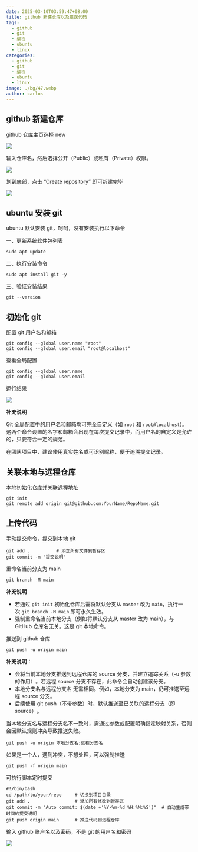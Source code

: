 ```yaml
---
date: 2025-03-10T03:59:47+08:00
title: github 新建仓库以及推送代码
tags:
  - github
  - git
  - 编程
  - ubuntu
  - linux
categories:
  - github
  - git
  - 编程
  - ubuntu
  - linux
image: ./bg/47.webp
author: carlos
---
```


## github 新建仓库

github 仓库主页选择 new

![](../00-assets/Pasted%20image%2020250310033650.png)

输入仓库名，‌然后选择公开（Public）或私有（Private）权限‌。

![](../00-assets/Pasted%20image%2020250310033741.png)

划到底部，点击 “Create repository” 即可新建完毕

![](../00-assets/Pasted%20image%2020250310033845.png)

## ubuntu 安装 git

ubuntu 默认安装 git，呵呵，没有安装执行以下命令

一、更新系统软件包列表

```shell
sudo apt update
```

二、执行安装命令

```shell
sudo apt install git -y
```

三、验证安装结果

```shell
git --version
```

## 初始化 git

配置 git 用户名和邮箱

```shell
git config --global user.name "root"
git config --global user.email "root@localhost"‌
```

查看全局配置

```shell
git config --global user.name
git config --global user.email
```

运行结果

![](../00-assets/Pasted%20image%2020250310035219.png)

**补充说明**

Git 全局配置中的用户名和邮箱均可完全自定义（如 `root` 和 `root@localhost`）。这两个命令设置的名字和邮箱会出现在每次提交记录中，而用户名的自定义是允许的，只要符合一定的规范。

在团队项目中，建议使用真实姓名或可识别昵称，便于追溯提交记录‌。

## 关联本地与远程仓库

本地初始化仓库并关联远程地址

```shell
git init
git remote add origin git@github.com:YourName/RepoName.git‌
```

## 上传代码

手动提交命令，提交到本地 git

```shell
git add .          # 添加所有文件到暂存区
git commit -m "提交说明"‌
```

重命名当前分支为 main‌

```shell
git branch -M main
```

**补充说明**

- 若通过 `git init` 初始化仓库后需将默认分支从 `master` 改为 `main`，执行一次 `git branch -M main` 即可永久生效‌。
- 强制重命名当前本地分支‌（例如将默认分支从 master 改为 main），与 GitHub 仓库名无关‌。这是 git 本地命令。

推送到 github 仓库

```shell
git push -u origin main
```

**补充说明**：

- 会将当前本地分支‌推送到远程仓库的 source 分支，并建立追踪关系（-u 参数的作用）‌。若远程 source 分支不存在，此命令会自动创建该分支‌。
- 本地分支名与远程分支名 ‌无需相同‌。例如，本地分支为 main，仍可推送至远程 source 分支‌。
- 后续使用 git push（不带参数）时，默认推送至已关联的远程分支（即 source）‌。

当本地分支名与远程分支名不一致时，‌需通过参数或配置明确指定映射关系‌，否则会因默认规则冲突导致推送失败‌。

```shell
git push -u origin 本地分支名:远程分支名
```

如果是一个人，遇到冲突，不想处理，可以强制推送

```shell
git push -f origin main
```

可执行脚本定时提交

```shell
#!/bin/bash
cd /path/to/your/repo     # 切换到项目目录‌
git add .                 # 添加所有修改到暂存区‌
git commit -m "Auto commit: $(date +'%Y-%m-%d %H:%M:%S')"  # 自动生成带时间的提交说明‌
git push origin main      # 推送代码到远程仓库‌
```

输入 github 账户名以及密码，不是 git 的用户名和密码

![](../00-assets/Pasted%20image%2020250310043619.png)